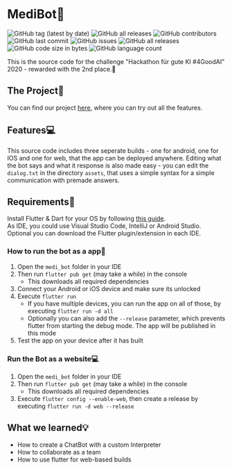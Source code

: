 # MediBot🤖
![GitHub tag (latest by date)](https://img.shields.io/github/v/tag/gebes/medi_bot)
![GitHub all releases](https://img.shields.io/github/downloads/gebes/medi_bot/total)
![GitHub contributors](https://img.shields.io/github/contributors/gebes/medi_bot)
![GitHub last commit](https://img.shields.io/github/last-commit/gebes/medi_bot)
![GitHub issues](https://img.shields.io/github/issues-raw/gebes/medi_bot)
![GitHub all releases](https://img.shields.io/github/downloads/gebes/medi_bot/total)
![GitHub code size in bytes](https://img.shields.io/github/languages/code-size/gebes/medi_bot)
![GitHub language count](https://img.shields.io/github/languages/count/gebes/medi_bot)

This is the source code for the challenge "Hackathon für gute KI #4GoodAI" 2020 - rewarded with the 2nd place.🥈

## The Project📃
You can find our project [here](https://medibot.at), where you can try out all the features.

## Features💻
This source code includes three seperate builds - one for android, one for IOS and one for web, that the app can be deployed anywhere.
Editing what the bot says and what it response is also made easy - you can edit the `dialog.txt` in the directory `assets`, that uses a simple syntax for a simple communication with premade answers.

## Requirements📌
Install Flutter & Dart for your OS by following [this guide](https://flutter.dev/docs/get-started/install).  
As IDE, you could use Visual Studio Code, IntelliJ or Android Studio. Optional you can download the Flutter plugin/extension in each IDE.

### How to run the bot as a app📱
1. Open the `medi_bot` folder in your IDE
2. Then run `flutter pub get` (may take a while) in the console
   * This downloads all required dependencies
3. Connect your Android or iOS device and make sure its unlocked
4. Execute `flutter run`
   * If you have multiple devices, you can run the app on all of those, by executing `flutter run -d all`
   * Optionally you can also add the `--release` parameter, which prevents flutter from starting the debug mode. The app will be published in this mode
5. Test the app on your device after it has built

### Run the Bot as a website💻
1. Open the `medi_bot` folder in your IDE
2. Then run `flutter pub get` (may take a while) in the console
   * This downloads all required dependencies
3. Execute `flutter config --enable-web`, then create a release by executing `flutter run -d web --release`

## What we learned💡
- How to create a ChatBot with a custom Interpreter
- How to collaborate as a team
- How to use flutter for web-based builds
